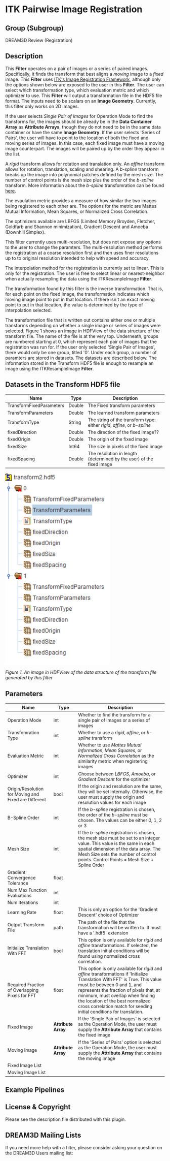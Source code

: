 ITK Pairwise Image Registration 
=============

## Group (Subgroup) ##

DREAM3D Review (Registration)

## Description ##

This **Filter** operates on a pair of images or a series of paired images. Specifically, it finds the transform that best aligns a *moving* image to a *fixed* image. This **Filter** uses [ITK's Image Registration Framework](https://itk.org/Doxygen/html/RegistrationPage.html), although only the options shown below are exposed to the user in this **Filter**. The user can select which transformation type, which evaluation metric and which optimizer to use. This **Filter** will output a transformation file in the HDF5 file format. The inputs need to be scalars on an **Image Geometry**. Currently, this filter only works on 2D images. 

If the user selects *Single Pair of Images* for Operation Mode to find the transforms for, the images should be already be in the **Data Container Array** as **Attribute Arrays**, though they do not need to be in the same data container or have the same **Image Geometry**. If the user selects 'Series of Pairs', the user will have to point to the location of both the fixed and moving series of images. In this case, each fixed image must have a moving image counterpart. The images will be paired up by the order they appear in the list. 

A *rigid* transform allows for rotation and translation only. An *affine* transform allows for rotation, translation, scaling and shearing. A *b-spline* transform breaks up the image into polynomial patches defined by the mesh size. The number of control points is the mesh size plus the order of the *b-spline* transform. More information about the *b-spline* transfomration can be found [here](https://itk.org/Doxygen/html/classitk_1_1BSplineTransform.html). 

The evaulation metric provides a measure of how similar the two images being registered to each other are. The options for the metric are Mattes Mutual Information, Mean Squares, or Normalized Cross Correlation.

The optimizers available are LBFGS (Limited Memory Broyden, Fletcher, Goldfarb and Shannon minimization), Gradient Descent and Amoeba (Downhill Simplex). 

This filter currently uses multi-resolution, but does not expose any options to the user to change the paramters. The multi-resolution method performs the registration at a coarse resolution first and then uses finer resolutions up to to original resolution intended to help with speed and accuracy. 

The interpolation method for the registration is currently set to linear. This is only for the registration. The user is free to select linear or nearest-neighbor when actually resampling the data using the ITKResampleImage **Filter**.

The transformation found by this filter is the inverse transformation. That is, for each point on the fixed image, the transformation indicates which moving image point to put in that location. If there isn't an exact moving point to put in that location, the value is determined by the type of interpolation selected. 

The transformation file that is written out contains either one or multiple transforms depending on whether a single image or series of images were selected. Figure 1 shows an image in HDFView of the data structure of the transform file. The name of the file is at the very top. Underneath, groups are numbered starting at 0, which represent each pair of images that the registration was run for. If the user only selected 'Single Pair of Images', there would only be one group, titled '0'. Under each group, a number of paramters are stored in datasets. The datasets are described below. The information stored in the Transform HDF5 file is enough to resample an image using the ITKResampleImage **Filter**. 

## Datasets in the Transform HDF5 file
| Name | Type | Description |
|------|------|-------------|
| TransformFixedParameters | Double | The Fixed transform parameters |
| TransformParameters | Double | The learned transform parameters | 
| TransformType | String | The string of the transform type: either *rigid*, *affine*, or *b-spline* |  
| fixedDirection | Double | The direction of the fixed image??  | 
| fixedOrigin |  Double | The origin of the fixed image | 
| fixedSize | Int64 | The size in pixels of the fixed image | 
| fixedSpacing | Double | The resolution in length (determined by the user) of the fixed image | 



![transformFileImage](Images/HDFViewTransformFile.png) 

*Figure 1. An image in HDFView of the data structure of the transform file generated by this filter*



## Parameters ##

| Name | Type | Description |
|------|------|-------------|
| Operation Mode  | int | Whether to find the transform for a single pair of images or a series of images |
| Transfomration Type | int | Whether to use a *rigid*, *affine*, or *b-spline* transform |
| Evaluation Metric | int | Whether to use *Mattes Mutual Information*, *Mean Squares*, or *Normalized Cross Correlation* as the similarity metric when registering images|
| Optimizer | int | Choose between *LBFGS*, *Amoeba*, or *Gradient Descent* for the optimizer | 
| Origin/Resolution for Moving and Fixed are Different | bool | If the origin and resolution are the same, they will be set internally. Otherwise, the user must supply the origin and resolution values for each image| 
| B-Spline Order | int | If the *b-spline* registration is chosen, the order of the *b-spline* must be chosen. The values can be either 0, 1, 2 or 3| 
| Mesh Size | int | If the *b-spline* registration is chosen, the mesh size must be set to an integer value. This value is the same in each spatial dimension of the data array. The Mesh Size sets the number of control points. Control Points = Mesh Size + Spline Order| 
| Gradient Convergence Tolerance | float | | 
| Num Max Function Evaluations | int | | 
| Num Iterations | int | | 
| Learning Rate | float | This is only an option for the 'Gradient Descent' choice of Optimizer | 
| Output Transform File | path | The path of the file that the transformation will be written to. It must have a '.hdf5' extension| 
| Initialize Translation With FFT | bool | This option is only available for *rigid* and *affine* transformations. If selected, the translation initial conditions will be found using normalized cross correlation. | 
| Required Fraction of Overlapping Pixels for FFT | float | This option is only available for *rigid* and *affine* transformations if 'Initialize Translation With FFT' is True. This value must be between 0 and 1, and represents the fraction of pixels that, at minimum, must overlap when finding the location of the best normalized cross correlation match for seeding initial conditions for translation. |  
| Fixed Image | **Attribute Array** | If the 'Single Pair of Images' is selected as the Operation Mode, the user must supply the **Attribute Array** that contains the fixed image| 
| Moving Image | **Attribute Array** | If the 'Series of Pairs' option is selected as the Operation Mode, the user must supply the **Attribute Array** that contains the moving image|
| Fixed Image List | | | 
| Moving Image List | | | 
## Example Pipelines ##

## License & Copyright ##

Please see the description file distributed with this plugin.

## DREAM3D Mailing Lists ##

If you need more help with a filter, please consider asking your question on the DREAM3D Users mailing list:
